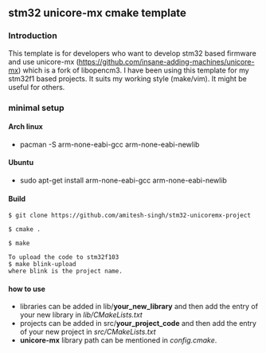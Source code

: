 ## stm32 unicore-mx cmake template

### Introduction
This template is for developers who want to develop stm32 based firmware and use unicore-mx (https://github.com/insane-adding-machines/unicore-mx) which is a fork of libopencm3.
I have been using this template for my stm32f1 based projects. It suits my working style (make/vim). It might be useful for others.


### minimal setup

#### Arch linux
- pacman -S arm-none-eabi-gcc arm-none-eabi-newlib

#### Ubuntu
- sudo apt-get install arm-none-eabi-gcc arm-none-eabi-newlib

#### Build

    $ git clone https://github.com/amitesh-singh/stm32-unicoremx-project  

    $ cmake .  

    $ make  

    To upload the code to stm32f103
    $ make blink-upload   
    where blink is the project name.


#### how to use
- libraries can be added in lib/**your_new_library** and then add the entry
of your new library in *lib/CMakeLists.txt*
- projects can be added in src/**your_project_code** and then add the entry
of your new project in *src/CMakeLists.txt*
- **unicore-mx** library path can be mentioned in *config.cmake*. 

